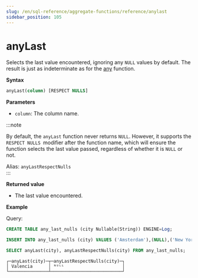 ```yaml
---
slug: /en/sql-reference/aggregate-functions/reference/anylast
sidebar_position: 105
---
```


# anyLast

Selects the last value encountered, ignoring any `NULL` values by default. The result is just as indeterminate as for the [any](../../../sql-reference/aggregate-functions/reference/any.md) function.

**Syntax**

```sql
anyLast(column) [RESPECT NULLS]
```

**Parameters**
- `column`: The column name. 

:::note

By default, the `anyLast` function never returns `NULL`. However, it supports the `RESPECT NULLS `modifier after the function name, which will ensure the function selects the last value passed, regardless of whether it is `NULL` or not.

Alias: `anyLastRespectNulls`  
:::

**Returned value**

- The last value encountered.

**Example**

Query:

```sql
CREATE TABLE any_last_nulls (city Nullable(String)) ENGINE=Log;

INSERT INTO any_last_nulls (city) VALUES ('Amsterdam'),(NULL),('New York'),('Tokyo'),('Valencia'),(NULL);

SELECT anyLast(city), anyLastRespectNulls(city) FROM any_last_nulls;
```

```response
┌─anyLast(city)─┬─anyLastRespectNulls(city)─┐
│ Valencia      │ ᴺᵁᴸᴸ                      │
└───────────────┴───────────────────────────┘
```
